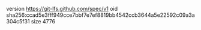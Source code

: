 version https://git-lfs.github.com/spec/v1
oid sha256:ccad5e3fff949cce7bbf7e7ef8819bb4542ccb3644a5e22592c09a3a304c5f31
size 4776
